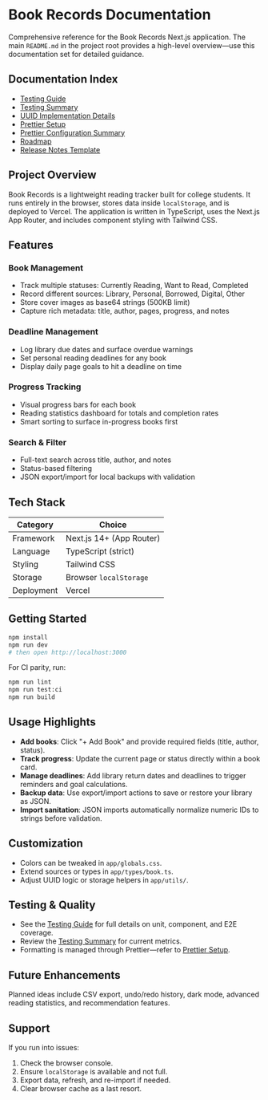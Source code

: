 # Book Records Documentation

Comprehensive reference for the Book Records Next.js application. The main `README.md` in the project root provides a high-level overview—use this documentation set for detailed guidance.

## Documentation Index

- [Testing Guide](./TESTING.md)
- [Testing Summary](./TEST-SUMMARY.md)
- [UUID Implementation Details](./UUID_IMPLEMENTATION.md)
- [Prettier Setup](./PRETTIER_SETUP.md)
- [Prettier Configuration Summary](./PRETTIER_SUMMARY.md)
- [Roadmap](./ROADMAP.md)
- [Release Notes Template](./RELEASE_TEMPLATE.md)

## Project Overview

Book Records is a lightweight reading tracker built for college students. It runs entirely in the browser, stores data inside `localStorage`, and is deployed to Vercel. The application is written in TypeScript, uses the Next.js App Router, and includes component styling with Tailwind CSS.

## Features

### Book Management

- Track multiple statuses: Currently Reading, Want to Read, Completed
- Record different sources: Library, Personal, Borrowed, Digital, Other
- Store cover images as base64 strings (500KB limit)
- Capture rich metadata: title, author, pages, progress, and notes

### Deadline Management

- Log library due dates and surface overdue warnings
- Set personal reading deadlines for any book
- Display daily page goals to hit a deadline on time

### Progress Tracking

- Visual progress bars for each book
- Reading statistics dashboard for totals and completion rates
- Smart sorting to surface in-progress books first

### Search & Filter

- Full-text search across title, author, and notes
- Status-based filtering
- JSON export/import for local backups with validation

## Tech Stack

| Category   | Choice                   |
| ---------- | ------------------------ |
| Framework  | Next.js 14+ (App Router) |
| Language   | TypeScript (strict)      |
| Styling    | Tailwind CSS             |
| Storage    | Browser `localStorage`   |
| Deployment | Vercel                   |

## Getting Started

```bash
npm install
npm run dev
# then open http://localhost:3000
```

For CI parity, run:

```bash
npm run lint
npm run test:ci
npm run build
```

## Usage Highlights

- **Add books**: Click "+ Add Book" and provide required fields (title, author, status).
- **Track progress**: Update the current page or status directly within a book card.
- **Manage deadlines**: Add library return dates and deadlines to trigger reminders and goal calculations.
- **Backup data**: Use export/import actions to save or restore your library as JSON.
- **Import sanitation**: JSON imports automatically normalize numeric IDs to strings before validation.

## Customization

- Colors can be tweaked in `app/globals.css`.
- Extend sources or types in `app/types/book.ts`.
- Adjust UUID logic or storage helpers in `app/utils/`.

## Testing & Quality

- See the [Testing Guide](./TESTING.md) for full details on unit, component, and E2E coverage.
- Review the [Testing Summary](./TEST-SUMMARY.md) for current metrics.
- Formatting is managed through Prettier—refer to [Prettier Setup](./PRETTIER_SETUP.md).

## Future Enhancements

Planned ideas include CSV export, undo/redo history, dark mode, advanced reading statistics, and recommendation features.

## Support

If you run into issues:

1. Check the browser console.
2. Ensure `localStorage` is available and not full.
3. Export data, refresh, and re-import if needed.
4. Clear browser cache as a last resort.
